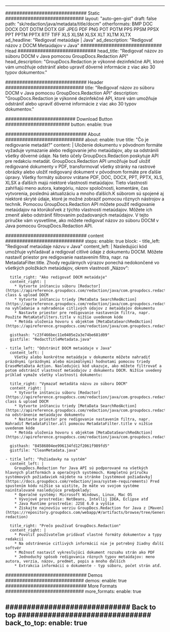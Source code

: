 
---
############################# Static ############################
layout: "auto-gen-gist" 
draft: false
path: "sk/redaction/java/metadata/title/docm"
otherformats: BMP DOC DOCX DOT DOTM DOTX GIF JPEG PDF PNG POT POTM PPS PPSM PPSX PPT PPTM PPTX RTF TIFF XLS XLSM XLSX XLT XLTM XLTX  
ad_headline: "Redigovať metaúdaje | Java"
ad_description: "Redigovať názov z DOCM Metaúdajov v Java"
############################# Head ############################
head_title: "Redigovať názov zo súboru DOCM v Java pomocou GroupDocs.Redaction API"
head_description: "GroupDocs.Redaction je výkonné dezinfekčné API, ktoré vám umožňuje odstrániť alebo upraviť dôverné informácie z viac ako 30 typov dokumentov."

############################# Header ############################
title: "Redigovať názov zo súboru DOCM v Java pomocou GroupDocs.Redaction API"
description: "GroupDocs.Redaction je výkonné dezinfekčné API, ktoré vám umožňuje odstrániť alebo upraviť dôverné informácie z viac ako 30 typov dokumentov."

######################### Download Button #######################
button:
    enable: true

############################# About ############################
about:
    enable: true
    title: "Čo je redigovanie metadát?"
    content: |
        Uloženie dokumentu v pôvodnom formáte vyžaduje vymazanie alebo redigovanie jeho metaúdajov, aby sa odstránili všetky dôverné údaje. Na tieto účely GroupDocs.Redaction poskytuje API pre redakciu metadát. GroupDocs.Redaction API umožňuje buď uložiť redigované dokumenty v PDF, transformovať všetky stránky na rastrové obrázky alebo uložiť redigovaný dokument v pôvodnom formáte pre ďalšie úpravy. Všetky formáty súborov vrátane PDF, DOC, DOCX, PPT, PPTX, XLS, XLSX a ďalších majú niektoré vlastnosti metaúdajov. Tieto vlastnosti zahŕňajú meno autora, kategóriu, názov spoločnosti, komentáre, čas vytvorenia, poslednú aktualizáciu a mnoho ďalších.K súborom sú spojené aj niektoré skryté údaje, ktoré je možné zobraziť pomocou rôznych nástrojov a techník. Pomocou GroupDocs.Redaction API môžete použiť redigovanie metaúdajov na ktorúkoľvek z týchto vlastností metaúdajov. Môžete ich zmeniť alebo odstrániť filtrovaním požadovaných metaúdajov. V tejto príručke vám vysvetlíme, ako môžete redigovať názov zo súboru DOCM v Java pomocou GroupDocs.Redaction API.

############################# content ############################
steps:
    enable: true
    block:
    - title_left: "Redigovať metaúdaje názvu v Java"
      content_left: |
        Nasledujúci kód umožňuje vyhľadávať a redigovať citlivé údaje z dokumentu DOCM. Môžete nastaviť priestor pre redigovanie nastavením filtra, napr. na MetadataFilter.title. Zhody regulárnych výrazov ponechá nedokončené vo všetkých položkách metaúdajov, okrem vlastnosti „Názov“: 

      title_right: "Ako redigovať DOCM metaúdaje"
      content_right: |
        * Vytvorte inštanciu súboru [Redactor](https://apireference.groupdocs.com/redaction/java/com.groupdocs.redaction/Redactor) class & upload DOCM
        * Vytvorte inštanciu triedy [MetaData SearchRedAction](https://apireference.groupdocs.com/redaction/java/com.groupdocs.redaction.redactions/MetadataSearchRedaction) na vyhľadanie a nahradenie citlivých údajov z metaúdajov dokumentu
        * Nastavte priestor pre redigovanie nastavením filtra, napr. Použite MetaKatafilters.title v nižšie uvedenom kóde
        * Metóda uloženia hovoru s objektom [MetaDataSearchRedAction](https://apireference.groupdocs.com/redaction/java/com.groupdocs.redaction.redactions/MetadataSearchRedaction) 

      gisthash: "c23f466bec11e0405e2a3e74be681d09"
      gistfile: "RedactTitleMetadata.java"
      
    - title_left: "Odstrániť DOCM metaúdaje v Java"
      content_left: |
        Všetky alebo konkrétne metaúdaje v dokumente môžete nahradiť prázdnymi (prázdnymi alebo minimálnymi) hodnotami pomocou triedy EraseMetaData Action. Nasledujúci kód ukazuje, ako môžete filtrovať a potom odstrániť vlastnosť metaúdajov z dokumentu DOCM. Nižšie uvedený príklad vymaže všetky vlastnosti dokumentu: 
        
      title_right: "Vymazať metadáta názvu zo súboru DOCM"
      content_right: |
        * Vytvorte inštanciu súboru [Redactor](https://apireference.groupdocs.com/redaction/java/com.groupdocs.redaction/Redactor) class & upload DOCM
        * Vytvorte inštanciu triedy [MetaData SearchRedAction](https://apireference.groupdocs.com/redaction/java/com.groupdocs.redaction.redactions/MetadataSearchRedaction) na odstránenie metaúdajov dokumentu
        * Nastavte priestor pre redigovanie nastavením filtra, napr. Nahradiť MetadataFilter.all pomocou MetadataFilter.title v nižšie uvedenom kóde
        * Metóda uloženia hovoru s objektom [MetaDataSearchRedAction](https://apireference.groupdocs.com/redaction/java/com.groupdocs.redaction.redactions/MetadataSearchRedaction) 
        
      gisthash: "84586804ee996134fd12f2061f989fd5"
      gistfile: "CleanMetadata.java"

    - title_left: "Požiadavky na systém"
      content_left: |
        GroupDocs.Redaction for Java API sú podporované na všetkých hlavných platformách a operačných systémoch. Kompletnú príručku systémových požiadaviek nájdete na stránke [systémové požiadavky](https://docs.groupdocs.com/redaction/java/system-requirements) Pred spustením kódu nižšie sa uistite, že máte vo svojom systéme nainštalované nasledujúce predpoklady:
        * Operačné systémy: Microsoft Windows, Linux, Mac OS
        * Vývojové prostredie: NetBeans, Intellij IDEA, Eclipse atď
        * Java Runtime prostredie: J2SE 6.0 a vyššie
        * Získajte najnovšiu verziu GroupDocs.Redaction for Java z [Maven](https://repository.groupdocs.com/webapp/#/artifacts/browse/tree/General/repo/com/groupdocs/groupdocs-redaction)
        
      title_right: "Prečo používať GroupDocs.Redaction"
      content_right: |
        * Povoliť používateľom pridávať vlastné formáty dokumentov a typy redakcií
        * Na odstránenie citlivých informácií nie je potrebný žiadny ďalší softvér
        * Možnosť nastaviť vykresľujúci dokument rozsahu strán ako PDF
        * Jednoduchý spôsob redigovania rôznych typov metaúdajov: meno autora, verzia, názov, predmet, popis a mnoho ďalších
        * Extrakcia informácií o dokumente - typ súboru, počet strán atď.
        

############################# Demos ############################
demos:
    enable: true
############################# More Formats ############################
more_formats:
    enable: true

############################# Back to top ###############################
back_to_top:
    enable: true
---